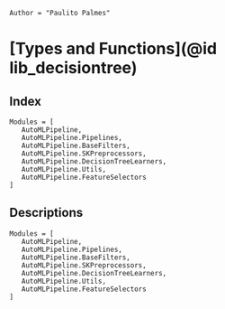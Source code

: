 ```@meta
Author = "Paulito Palmes"
```

# [Types and Functions](@id lib_decisiontree)

## Index
```@index
Modules = [
   AutoMLPipeline,
   AutoMLPipeline.Pipelines,
   AutoMLPipeline.BaseFilters,
   AutoMLPipeline.SKPreprocessors,
   AutoMLPipeline.DecisionTreeLearners,
   AutoMLPipeline.Utils,
   AutoMLPipeline.FeatureSelectors
]
```

## Descriptions
```@autodocs
Modules = [
   AutoMLPipeline,
   AutoMLPipeline.Pipelines,
   AutoMLPipeline.BaseFilters,
   AutoMLPipeline.SKPreprocessors,
   AutoMLPipeline.DecisionTreeLearners,
   AutoMLPipeline.Utils,
   AutoMLPipeline.FeatureSelectors
]
```
